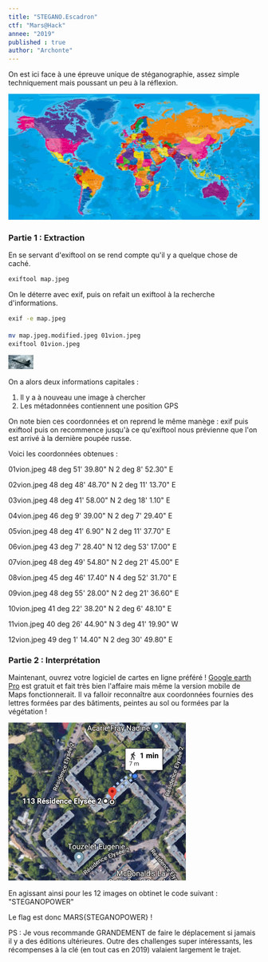 ```yaml
---
title: "STEGANO.Escadron"
ctf: "Mars@Hack"
annee: "2019"
published : true
author: "Archonte"
---
```


On est ici face à une épreuve unique de stéganographie, assez simple techniquement mais poussant un peu à la réflexion.

![L'image fournie.](/assets/images/Marshack/map.jpeg)

### Partie 1 : Extraction

En se servant d'exiftool on se rend compte qu'il y a quelque chose de caché.

```Bash
exiftool map.jpeg
```
On le déterre avec exif, puis on refait un exiftool à la recherche d'informations.
```Bash
exif -e map.jpeg

mv map.jpeg.modified.jpeg 01vion.jpeg
exiftool 01vion.jpeg
```

![L'image récupérée ainsi, un petit avion.](/assets/images/Marshack/1vion.jpeg)

On a alors deux informations capitales :

   1) Il y a à nouveau une image à chercher
   2) Les métadonnées contiennent une position GPS

On note bien ces coordonnées et on reprend le même manège : exif puis exiftool puis on recommence jusqu'à ce qu'exiftool nous prévienne que l'on est arrivé à la dernière poupée russe.

Voici les coordonnées obtenues :

01vion.jpeg	48 deg 51' 39.80" N	2 deg 8' 52.30" E

02vion.jpeg	48 deg 48' 48.70" N	2 deg 11' 13.70" E

03vion.jpeg	48 deg 41' 58.00" N	2 deg 18' 1.10" E

04vion.jpeg	46 deg 9' 39.00" N	2 deg 7' 29.40" E

05vion.jpeg	48 deg 41' 6.90" N	2 deg 11' 37.70" E

06vion.jpeg	43 deg 7' 28.40" N	12 deg 53' 17.00" E

07vion.jpeg	48 deg 49' 54.80" N	2 deg 21' 45.00" E

08vion.jpeg	45 deg 46' 17.40" N	4 deg 52' 31.70" E

09vion.jpeg	48 deg 55' 28.00" N	2 deg 21' 36.60" E

10vion.jpeg	41 deg 22' 38.20" N	2 deg 6' 48.10" E

11vion.jpeg	40 deg 26' 44.90" N	3 deg 41' 19.90" W

12vion.jpeg	49 deg 1' 14.40" N	2 deg 30' 49.80" E

### Partie 2 : Interprétation

Maintenant, ouvrez votre logiciel de cartes en ligne préféré ! [Google earth Pro](https://www.google.com/intl/fr/earth/versions/) est gratuit et fait très bien l'affaire mais même la version mobile de Maps fonctionnerait. Il va falloir reconnaître aux coordonnées fournies des lettres formées par des bâtiments, peintes au sol ou formées par la végétation !

![Voici ce que l'on voit aux coordonnées fournies par 1vion.jpeg. On y reconnaît un "S".](/assets/images/Marshack/1lettre.jpeg)

En agissant ainsi pour les 12 images on obtinet le code suivant : "STEGANOPOWER"

Le flag est donc MARS{STEGANOPOWER} !

PS : Je vous recommande GRANDEMENT de faire le déplacement si jamais il y a des éditions ultérieures. Outre des challenges super intéressants, les récompenses à la clé (en tout cas en 2019) valaient largement le trajet.
